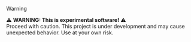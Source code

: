 >[!WARNING]
>⚠️ **WARNING: This is experimental software!** ⚠️  
>Proceed with caution. This project is under development and may cause unexpected behavior. Use at your own risk.
